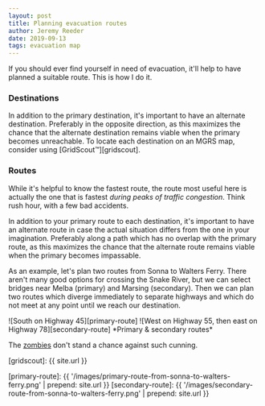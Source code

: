 ```yaml
---
layout: post
title: Planning evacuation routes
author: Jeremy Reeder
date: 2019-09-13
tags: evacuation map
---
```


If you should ever find yourself in need of evacuation, it'll help to have
planned a suitable route. This is how I do it.

### Destinations

In addition to the primary destination, it's important to have an alternate
destination. Preferably in the opposite direction, as this maximizes the
chance that the alternate destination remains viable when the primary becomes
unreachable. To locate each destination on an MGRS map, consider using
[GridScout™][gridscout].

### Routes

While it's helpful to know the fastest route, the route most useful here is
actually the one that is fastest _during peaks of traffic congestion_. Think
rush hour, with a few bad accidents.

In addition to your primary route to each destination, it's important to have
an alternate route in case the actual situation differs from the one in your
imagination. Preferably along a path which has no overlap with the primary
route, as this maximizes the chance that the alternate route remains viable
when the primary becomes impassable.

As an example, let's plan two routes from Sonna to Walters Ferry. There aren't
many good options for crossing the Snake River, but we can select bridges near
Melba (primary) and Marsing (secondary). Then we can plan two routes which
diverge immediately to separate highways and which do not meet at any point
until we reach our destination.

<div class="gallery" markdown="1">
![South on Highway 45][primary-route]
![West on Highway 55, then east on Highway 78][secondary-route]
*Primary & secondary routes*
</div>

The [zombies][zombie-preparedness] don't stand a chance against such cunning.


[gridscout]: {{ site.url }}

[primary-route]:   {{ '/images/primary-route-from-sonna-to-walters-ferry.png'   | prepend: site.url }}
[secondary-route]: {{ '/images/secondary-route-from-sonna-to-walters-ferry.png' | prepend: site.url }}

[zombie-preparedness]: https://www.cdc.gov/cpr/zombie/index.htm
